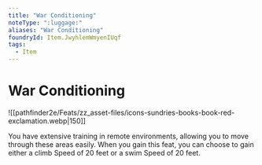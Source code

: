 ```yaml
---
title: "War Conditioning"
noteType: ":luggage:"
aliases: "War Conditioning"
foundryId: Item.JwyhlemWmyenIUqf
tags:
  - Item
---
```


# War Conditioning
![[pathfinder2e/Feats/zz_asset-files/icons-sundries-books-book-red-exclamation.webp|150]]

You have extensive training in remote environments, allowing you to move through these areas easily. When you gain this feat, you can choose to gain either a climb Speed of 20 feet or a swim Speed of 20 feet.
